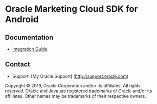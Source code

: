 # Oracle Marketing Cloud SDK for Android

## Documentation
* [Integration Guide](https://docs.oracle.com/cloud/latest/marketingcs_gs/OMCFB/android/)

## Contact
* Support: [My Oracle Support] (http://support.oracle.com)

Copyright © 2019, Oracle Corporation and/or its affiliates. All rights reserved. Oracle and Java are registered trademarks of Oracle and/or its affiliates. Other names may be trademarks of their respective owners.

